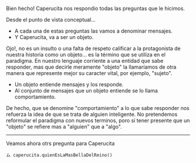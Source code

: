 Bien hecho! Caperucita nos respondio todas las preguntas que le hicimos.

Desde el punto de vista conceptual...
* A cada una de estas preguntas las vamos a denominar mensajes.
* Y Caperucita, va a ser un objeto.

Ojo!, no es un insulto o una falta de respeto calificar a la protagonista de nuestra historia como un objeto... es la término que se utiliza en el paradigma.
En nuestro lenguaje corriente a una entidad que sabe responder, mas que decirle meramente "objeto" la llamaríamos de otra manera que represente mejor su caracter vital, por ejemplo, "sujeto".

* Un objeto entiende mensajes y los responde. 
* Al conjunto de mensajes que un objeto entiende se lo llama comportamiento.

De hecho, que se denomine "comportamiento" a lo que sabe responder nos refuerza la idea de que se trata de alguien inteligente.
No pretendemos reformular el paradigma con nuevos terminos, poro sí tener presente que un "objeto" se refiere mas a "alguien" que a "algo". 

___
Veamos ahora otrs pregunta para Caperucita


```
ム caperucita.quienEsLaMasBellaDelReino()
```



